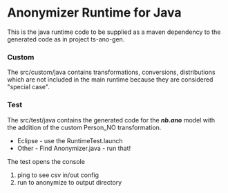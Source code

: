 # Anonymizer Runtime for Java
This is the java runtime code to be supplied as a maven dependency to the generated code as in project ts-ano-gen.

### Custom
The src/custom/java contains transformations, conversions, distributions which are not included in the main runtime because they are considered "special case".

### Test
The src/test/java contains the generated code for the ***nb.ano*** model with the addition of the custom Person_NO transformation.

* Eclipse - use the RuntimeTest.launch
* Other - Find Anonymizer.java - run that!

The test opens the console
1. ping to see csv in/out config
2. run to anonymize to output directory 
